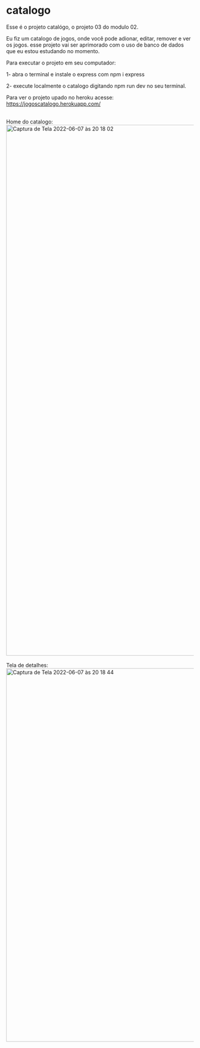 # catalogo
Esse é o projeto catalógo, o projeto 03 do modulo 02.

Eu fiz um catalogo de jogos, onde você pode adionar, editar, remover e ver os jogos.
esse projeto vai ser aprimorado com o uso de banco de dados que eu estou estudando no momento.


Para executar o projeto em seu computador:

1- abra o terminal e instale o express com npm i express

2- execute localmente o catalogo digitando npm run dev no seu terminal.

Para ver o projeto upado no heroku acesse: https://jogoscatalogo.herokuapp.com/

<br>
Home do catalogo:
<div>
<img width="1423" alt="Captura de Tela 2022-06-07 às 20 18 02" src="https://user-images.githubusercontent.com/103537930/172498939-224b76f0-dbc4-4b2e-8282-2aeac2b4c391.png">
</div>
<br>
Tela de detalhes:
<div>
<img width="1001" alt="Captura de Tela 2022-06-07 às 20 18 44" src="https://user-images.githubusercontent.com/103537930/172498946-2f92493d-faca-4db9-b0f7-f5b13ced4de1.png">
</div>



